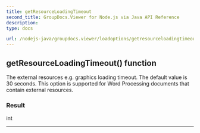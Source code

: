 ```yaml
---
title: getResourceLoadingTimeout
second_title: GroupDocs.Viewer for Node.js via Java API Reference
description: 
type: docs

url: /nodejs-java/groupdocs.viewer/loadoptions/getresourceloadingtimeout/
---
```


## getResourceLoadingTimeout()  function
The external resources e&#46;g&#46; graphics loading timeout.
 The default value is 30 seconds.
 This option is supported for Word Processing documents that contain external resources.

### Result
int


---


